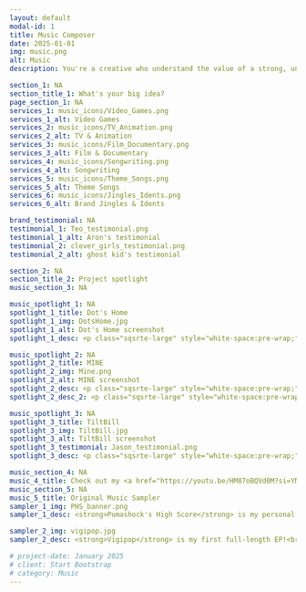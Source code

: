 ```yaml
---
layout: default
modal-id: 1
title: Music Composer
date: 2025-01-01
img: music.png
alt: Music
description: You're a creative who understand the value of a strong, unique soundtrack and the power it has to amplify a story from the screen into an immersive, soul-gripping experience. You believe music is not an afterthought or background filler but an essential fuel that drives the story forward. I can't wait to hear about your latest project because you know what I do is not just about making music—it's about inspiring new worlds.

section_1: NA
section_title_1: What's your big idea?
page_section_1: NA
services_1: music_icons/Video_Games.png
services_1_alt: Video Games
services_2: music_icons/TV_Animation.png
services_2_alt: TV & Animation
services_3: music_icons/Film_Documentary.png
services_3_alt: Film & Documentary
services_4: music_icons/Songwriting.png
services_4_alt: Songwriting
services_5: music_icons/Theme_Songs.png
services_5_alt: Theme Songs
services_6: music_icons/Jingles_Idents.png
services_6_alt: Brand Jingles & Idents

brand_testimonial: NA
testimonial_1: Teo_testimonial.png
testimonial_1_alt: Aron's testimonial
testimonial_2: clever_girls_testimonial.png
testimonial_2_alt: ghost kid's testimonial

section_2: NA
section_title_2: Project spotlight
music_section_3: NA

music_spotlight_1: NA
spotlight_1_title: Dot's Home
spotlight_1_img: DotsHome.jpg
spotlight_1_alt: Dot's Home screenshot
spotlight_1_desc: <p class="sqsrte-large" style="white-space:pre-wrap;"><strong>Dot’s Home</strong>,<strong> </strong><em>a </em>new video game developed through the <a href="https://risehomestories.com/" target="_blank">Rise-Home Stories Project</a>, premiered at <a href="https://anywhere.indiecade.com/nominated-games/" target="_blank">IndieCade</a> on October 22nd and was nominated for the 2021 Impact Award. <strong>Dot’s Home</strong> follows a young Black woman in today’s Detroit, living in her grandmother’s beloved home. When she is forced to decide whether to stay or sell the house, she travels through time to relive key moments in her family’s history where race, place, and home collide in difficult choices. <strong>Dot’s Home</strong> is a 2020 Unity for Humanity Grant awardee. <a href="https://risehomestories.com/dots-home/" target="_blank">Learn more.</a></p><p class="sqsrte-large" style="white-space:pre-wrap;">Download <strong>Dot’s Home</strong> for free (PC/Mac &amp; mobile) on <a href="https://store.steampowered.com/app/1763520/Dots_Home/">STEAM</a>!</p>

music_spotlight_2: NA
spotlight_2_title: MINE
spotlight_2_img: Mine.png
spotlight_2_alt: MINE screenshot
spotlight_2_desc: <p class="sqsrte-large" style="white-space:pre-wrap;">"<strong><a href="https://www.youtube.com/watch?v=v8BT2I5zfAM" target="_blank">MINE</a></strong> is an animated series that explores the difficult and worthwhile fight for the community you love. Created through a unique collaboration of artists, land and housing activists."</p><p class="sqsrte-large" style="white-space:pre-wrap;"><strong>MINE</strong> is a part of the <a href="https://risehomestories.com" target="_blank">Rise-Home Stories project</a>, a groundbreaking collaboration that aims to reimagine the past, present and future of our communities by transforming the stories we tell about them. In 2018, our group of multimedia storytellers and housing, land and racial justice advocates came together and began a unique co-creative process. We’ve created a suite of five multimedia narrative projects, including <strong>MINE</strong>, that speak to the power of abundance and collective action in the face of increasingly toxic narratives of scarcity and individualism while planting a long-term vision for a just future. <a href="https://risehomestories.com/mine/about/" target="_blank">Learn more.</a></p><p class="sqsrte-large" style="white-space:pre-wrap;">Supported by <a href="https://www.fordfoundation.org/">The Ford Foundation</a>, <a href="http://www.joluproductions.com/">JoLu Productions</a> and <a href="https://www.workingfilms.org/">Working Films</a>. 
spotlight_2_desc_2: <p class="sqsrte-large" style="white-space:pre-wrap;"><em>When the sudden disappearance of water, their main life-source, threatens to upend a vibrant utopia, Blaze, an intrepid teen, must save their community before it’s too late. </em></p>

music_spotlight_3: NA
spotlight_3_title: TiltBill
spotlight_3_img: TiltBill.jpg
spotlight_3_alt: TiltBill screenshot
spotlight_3_testimonial: Jason_testimonial.png
spotlight_3_desc: <p class="sqsrte-large" style="white-space:pre-wrap;">Check out <a href="https://apps.apple.com/us/app/id1524339087"><strong>TiltBill</strong></a>, a new game from <a href="https://web.archive.org/web/20220413112313/http://severe-studios.com/" target="_blank">Severe Studios</a> and enjoy its original soundtrack composed by yours truly.</p><p class="sqsrte-large" style="white-space:pre-wrap;">Tilt and tap your iPhone (or iPad) to explore and conquer the many challenging and beautiful levels of <strong>TiltBill</strong>™! Solve tricky puzzles, find hidden secrets, defeat dangerous foes, and confront Mr. Mustache himself to rescue the love of your life!</p>

music_section_4: NA
music_4_title: Check out my <a href="https://youtu.be/HM87oBQVd0M?si=YNPrcCilI8wE3Kvj" target="_blank"><strong>Game Music Reel</strong></a>
music_section_5: NA
music_5_title: Original Music Sampler
sampler_1_img: PHS_banner.png
sampler_1_desc: <strong>Pumashock's High Score</strong> is my personal challenge to reimagine video game scores across genres and platforms. It’s also my excuse to get silly in front of a green screen.<br>Watch the episodes. Hear my original music. Join the dance party. Enjoy!<br>Season 1 -> <a href="https://youtube.com/playlist?list=PLfEQJBfT5oTtSgCi_8ZfkitAnAdZb8PKX&si=KTvZ9i4Q9Mj4KJtW" target="_blank">Episodes</a> | <a href="https://pumashock.bandcamp.com/album/phs-season-1" target="_blank">Soundtrack</a><br>Season 2 -> <a href="https://youtube.com/playlist?list=PLfEQJBfT5oTueGN9uMBCo6CPE1jcACJBz&si=DRPWzhPvB4ThXLNb" target="_blank">Episodes</a> | <a href="https://pumashock.bandcamp.com/album/phs-season-2" target="_blank">Soundtrack</a>

sampler_2_img: vigipop.jpg
sampler_2_desc: <strong>Vigipop</strong> is my first full-length EP!<br><strong>All tracks are available for purchase on </strong><a href="https://pumashock.bandcamp.com/music"><strong>Bandcamp</strong></a>.<br>Original material written, produced and performed by pumashock.<br>Mixing, mastering and additional creative input by Rob Clewley.<br><em>© 2017 pumashock. All rights reserved.</em>

# project-date: January 2025
# client: Start Bootstrap
# category: Music
---
```

